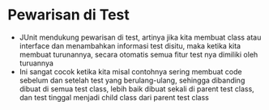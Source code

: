 # Pewarisan di Test

- JUnit mendukung pewarisan di test, artinya jika kita membuat class atau interface dan menambahkan informasi test disitu, maka ketika kita membuat turunannya, secara otomatis semua fitur test nya dimiliki oleh turuannya
- Ini sangat cocok ketika kita misal contohnya sering membuat code sebelum dan setelah test yang berulang-ulang, sehingga dibanding dibuat di semua test class, lebih baik dibuat sekali di parent test class, dan test tinggal menjadi child class dari parent test class
